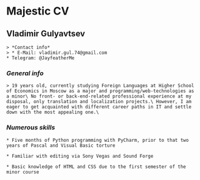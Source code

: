 # **Majestic CV**

## Vladimir Gulyavtsev

    > *Contact info*
    > * E-Mail: vladimir.gul.74@gmail.com
    * Telegram: @JayfeatherMe 

### *General info*
    > 19 years old, currently studying Foreign Languages at Higher School of Economics in Moscow as a major and programming/web-technologies as a minor\ No front- or back-end-related professional experience at my disposal, only translation and localization projects.\ However, I am eager to get acquainted with different career paths in IT and settle down with the most appealing one.\

### *Numerous skills*
    * Five months of Python programming with PyCharm, prior to that two years of Pascal and Visual Basic torture
    
    * Familiar with editing via Sony Vegas and Sound Forge

    * Basic knowledge of HTML and CSS due to the first semester of the minor course 
    
